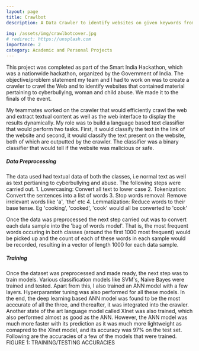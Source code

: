 ```yaml
---
layout: page
title: Crawlbot
description: A Data Crawler to identify websites on given keywords from the web in areas of child and woman abuse, cyber bullying, etc.
 
img: /assets/img/crawlbotcover.jpg
# redirect: https://unsplash.com
importance: 2
category: Academic and Personal Projects
---
```


This project was completed as part of the Smart India Hackathon, which was a nationwide hackathon, organized by the Government of India. The objective/problem statement my team and I had to work on was to create a crawler to crawl the Web and to identify websites that contained material pertaining to cyberbullying, woman and child abuse. We made it to the finals of the event. 

My teammates worked on the crawler that would efficiently crawl the web and extract textual content as well as the web interface to display the results dynamically. My role was to build a language based text classifier that would perform two tasks. First, it would classify the text in the link of the website and second, it would classify the text present on the website, both of which are outputted by the crawler. The classifier was a binary classifier that would tell if the website was malicious or safe. 

<h5><b>Data Preprocessing</b></h5>
The data used had textual data of both the classes, i.e normal text as well as text pertianing to cyberbullying and abuse. The following steps were carried out.
1. Lowercasing: Convert all text to lower case             
2. Tokenization: Convert the sentences into a list of words
3. Stop words removal: Remove irrelevant words like 'a', 'the' etc       
4. Lemmatization: Reduce words to their base tense. Eg 'cooking', 'cooked', 'cook' would all be converted to 'cook'          

Once the data was preprocessed the next step carried out was to convert each data sample into the 'bag of words model'. That is, the most frequent words occuring in both classes (around the first 1000 most frequent) would be picked up and the count of each of these words in each sample would be recorded, resulting in a vector of length 1000 for each data sample.

<h5><b>Training</b></h5>
Once the dataset was preprocessed and made ready, the next step was to train models. Various classification models like SVM's, Naive Bayes were trained and tested. Apart from this, I also trained an ANN model with a few layers. Hyperparamter tuning was also performed for all these models. In the end, the deep learning based ANN model was found to be the most acccurate of all the three, and thereafter, it was integrated into the crawler. Another state of the art language model called Xlnet was also trained, which also performed almost as good as the ANN. However, the ANN model was much more faster with its prediction as it was much more lightweight as comapred to the Xlnet model, and its accuracy was 97% on the test set. Following are the accuracies of a few of the models that were trained.  
<div class="row">
    <div class="col-sm mt-3 mt-md-0">
        <center>
            <img class="img-fluid rounded z-depth-1" src="{{ '/assets/img/crawlbot_accuracy_table.jpg' | relative_url }}" alt="" title="example image"/>
        </center>
    </div>
</div>
<div class="caption">
    FIGURE 1: TRAINING/TESTING ACCURACIES
</div>



